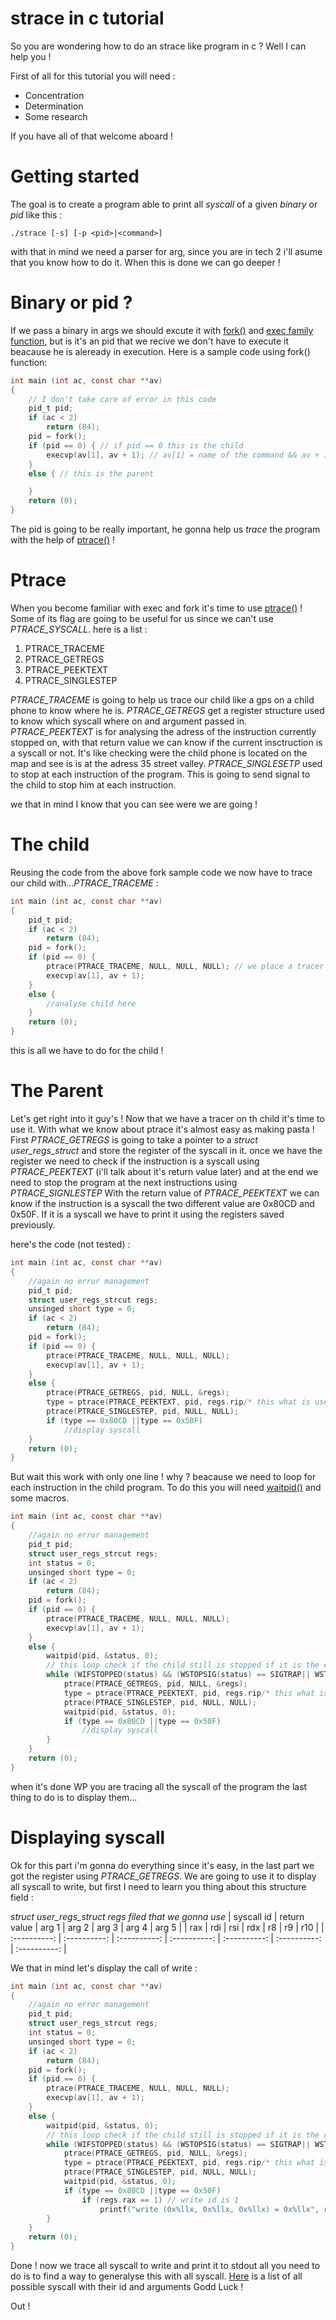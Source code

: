 strace in c tutorial
===================

So you are wondering how to do an strace like program in c ?
Well I can help you !

First of all for this tutorial you will need :
+ Concentration
+ Determination
+ Some research

If you have all of that welcome aboard !

Getting started
==============

The goal is to create a program able to print all *syscall* of a given *binary* or *pid* like this :
```
./strace [-s] [-p <pid>|<command>]
```
with that in mind we need a parser for arg, since you are in tech 2 i'll asume that you know how to do it.
When this is done we can go deeper !

Binary or pid ?
==============

If we pass a binary in args we should excute it with [fork()](http://manpagesfr.free.fr/man/man2/fork.2.html) and [exec family function](http://manpagesfr.free.fr/man/man3/exec.3.html), but is it's an pid that we recive we don't have to execute it beacause he is aleready in execution.
Here is a sample code using fork() function:

```C
int main (int ac, const char **av)
{
    // I don't take care of error in this code
    pid_t pid;
    if (ac < 2)
        return (84);
    pid = fork();
    if (pid == 0) { // if pid == 0 this is the child
        execvp(av[1], av + 1); // av[1] = name of the command && av + 1 args after without the name of the binary
    }
    else { // this is the parent

    }
    return (0);
}
```
The pid is going to be really important, he gonna help us *trace* the program with the help of [ptrace()](http://manpagesfr.free.fr/man/man2/ptrace.2.html) !

Ptrace
======

When you become familiar with exec and fork it's time to use [ptrace()](http://manpagesfr.free.fr/man/man2/ptrace.2.html) !
Some of its flag are going to be useful for us since we can't use *PTRACE_SYSCALL*.
here is a list :
1. PTRACE_TRACEME
2. PTRACE_GETREGS
3. PTRACE_PEEKTEXT
4. PTRACE_SINGLESTEP

*PTRACE_TRACEME* is going to help us trace our child like a gps on a child phone to know where he is.
*PTRACE_GETREGS* get a register structure used to know which syscall where on and argument passed in.
*PTRACE_PEEKTEXT* is for analysing the adress of the instruction currently stopped on, with that return value we can know if the current insctruction is a syscall or not. It's like checking were the child phone is located on the map and see is is at the adress 35 street valley.
*PTRACE_SINGLESETP* used to stop at each instruction of the program. This is going to send signal to the child to stop him at each instruction.

we that in mind I know that you can see were we are going !

The child
========

Reusing the code from the above fork sample code we now have to trace our child with...*PTRACE_TRACEME* :

```C
int main (int ac, const char **av)
{
    pid_t pid;
    if (ac < 2)
        return (84);
    pid = fork();
    if (pid == 0) {
        ptrace(PTRACE_TRACEME, NULL, NULL, NULL); // we place a tracer on the child
        execvp(av[1], av + 1);
    }
    else {
        //analyse child here
    }
    return (0);
}
```

this is all we have to do for the child !

The Parent
==========

Let's get right into it guy's !
Now that we have a tracer on th child it's time to use it.
With what we know about ptrace it's almost easy as making pasta !
First *PTRACE_GETREGS* is going to take a pointer to a *struct user_regs_struct* and store the register of the syscall in it.
once we have the register we need to check if the instruction is a syscall using *PTRACE_PEEKTEXT* (i'll talk about it's return value later)
and at the end we need to stop the program at the next instructions using *PTRACE_SIGNLESTEP*
With the return value of *PTRACE_PEEKTEXT* we can know if the instruction is a syscall the two different value are 0x80CD and 0x50F.
If it is a syscall we have to print it using the registers saved previously.

here's the code (not tested) :

```C
int main (int ac, const char **av)
{
    //again no error management
    pid_t pid;
    struct user_regs_strcut regs;
    unsinged short type = 0;
    if (ac < 2)
        return (84);
    pid = fork();
    if (pid == 0) {
        ptrace(PTRACE_TRACEME, NULL, NULL, NULL);
        execvp(av[1], av + 1);
    }
    else {
        ptrace(PTRACE_GETREGS, pid, NULL, &regs);
        type = ptrace(PTRACE_PEEKTEXT, pid, regs.rip/* this what is used to know if it's a syscall*/, NULL);
        ptrace(PTRACE_SINGLESTEP, pid, NULL, NULL);
        if (type == 0x80CD ||type == 0x50F)
            //display syscall
    }
    return (0);
}
```
But wait this work with only one line ! why ? beacause we need to loop for each instruction in the child program.
To do this you will need [waitpid()](http://manpagesfr.free.fr/man/man2/wait.2.html) and some macros.


```C
int main (int ac, const char **av)
{
    //again no error management
    pid_t pid;
    struct user_regs_strcut regs;
    int status = 0;
    unsinged short type = 0;
    if (ac < 2)
        return (84);
    pid = fork();
    if (pid == 0) {
        ptrace(PTRACE_TRACEME, NULL, NULL, NULL);
        execvp(av[1], av + 1);
    }
    else {
        waitpid(pid, &status, 0);
        // this loop check if the child still is stopped if it is the case we coninue to loop all instructions
        while (WIFSTOPPED(status) && (WSTOPSIG(status) == SIGTRAP|| WSTOPSIG(status) == SIGSTOP)) {
            ptrace(PTRACE_GETREGS, pid, NULL, &regs);
            type = ptrace(PTRACE_PEEKTEXT, pid, regs.rip/* this what is used to know if it's a syscall*/, NULL);
            ptrace(PTRACE_SINGLESTEP, pid, NULL, NULL);
            waitpid(pid, &status, 0);
            if (type == 0x80CD ||type == 0x50F)
                //display syscall
        }
    }
    return (0);
}
```

when it's done WP you are tracing all the syscall of the program the last thing to do is to display them...

Displaying syscall
=================

Ok for this part i'm gonna do everything since it's easy, in the last part we got the register using *PTRACE_GETREGS*.
We are going to use it to display all syscall to write, but first I need to learn you thing about this structure field :

*struct user_regs_struct regs filed that we gonna use*
| syscall id   | return value | arg 1        | arg 2        | arg 3        | arg 4        | arg 5        |
| rax          | rdi          | rsi          | rdx          | r8           | r9           | r10          |
| :----------: | :----------: | :----------: | :----------: | :----------: | :----------: | :----------: |

We that in mind let's display the call of write :

```C
int main (int ac, const char **av)
{
    //again no error management
    pid_t pid;
    struct user_regs_strcut regs;
    int status = 0;
    unsinged short type = 0;
    if (ac < 2)
        return (84);
    pid = fork();
    if (pid == 0) {
        ptrace(PTRACE_TRACEME, NULL, NULL, NULL);
        execvp(av[1], av + 1);
    }
    else {
        waitpid(pid, &status, 0);
        // this loop check if the child still is stopped if it is the case we coninue to loop all instructions
        while (WIFSTOPPED(status) && (WSTOPSIG(status) == SIGTRAP|| WSTOPSIG(status) == SIGSTOP)) {
            ptrace(PTRACE_GETREGS, pid, NULL, &regs);
            type = ptrace(PTRACE_PEEKTEXT, pid, regs.rip/* this what is used to know if it's a syscall*/, NULL);
            ptrace(PTRACE_SINGLESTEP, pid, NULL, NULL);
            waitpid(pid, &status, 0);
            if (type == 0x80CD ||type == 0x50F)
                if (regs.rax == 1) // write id is 1
                    printf("write (0x%llx, 0x%llx, 0x%llx) = 0x%llx", regs.rsi, regs.r8, regs.rdi); // 3 argument for write
        }
    }
    return (0);
}
```

Done ! now we trace all syscall to write and print it to stdout all you need to do is to find a way to generalyse this with all syscall.
[Here](https://filippo.io/linux-syscall-table/) is a list of all possible syscall with their id and arguments Godd Luck !

Out !